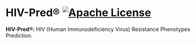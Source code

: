 # HIV-Pred® [![Apache License](https://img.shields.io/badge/license-Apache-blue.svg)](https://github.com/iamprabhat/HIV-Pred/blob/master/LICENSE)
**HIV-Pred®:** HIV (Human Immunodeficiency Virus) Resistance Phenotypes Prediction.
